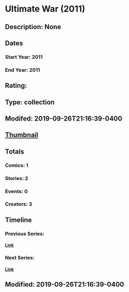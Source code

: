 # Ultimate War (2011)
## Description: None
## Dates
### Start Year: 2011
### End Year: 2011
## Rating: 
## Type: collection
## Modifed: 2019-09-26T21:16:39-0400
## [Thumbnail](http://i.annihil.us/u/prod/marvel/i/mg/b/40/image_not_available.jpg)
## Totals
### Comics: 1
### Stories: 2
### Events: 0
### Creators: 3
## Timeline
### Previous Series: 
#### [Link]()
### Next Series: 
#### [Link]()
## Modified: 2019-09-26T21:16:39-0400